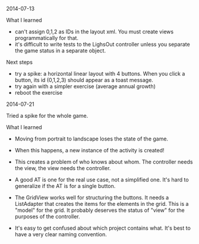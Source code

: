 
2014-07-13

What I learned

 - can't assign 0,1,2 as IDs in the layout xml. You must create views programmatically for that.
 - it's difficult to write tests to the LighsOut controller unless you separate the game status in a separate object.

Next steps

 - try a spike: a horizontal linear layout with 4 buttons.  When you click a button, its id (0,1,2,3) should appear as a toast message.
 - try again with a simpler exercise (average annual growth)
 - reboot the exercise


2014-07-21

Tried a spike for the whole game.

What I learned

 - Moving from portrait to landscape loses the state of the game.
 - When this happens, a new instance of the activity is created!
 - This creates a problem of who knows about whom.  The controller needs the view, the view needs the controller.

 - A good AT is one for the real use case, not a simplified one.  It's hard to generalize if the AT is for a single button.

 - The GridView works well for structuring the buttons. It needs a ListAdapter that creates the items for the elements in the grid.  This is a "model" for the grid.  It probably deserves the status of "view" for the purposes of the controller.

 - It's easy to get confused about which project contains what.  It's best to have a very clear naming convention.